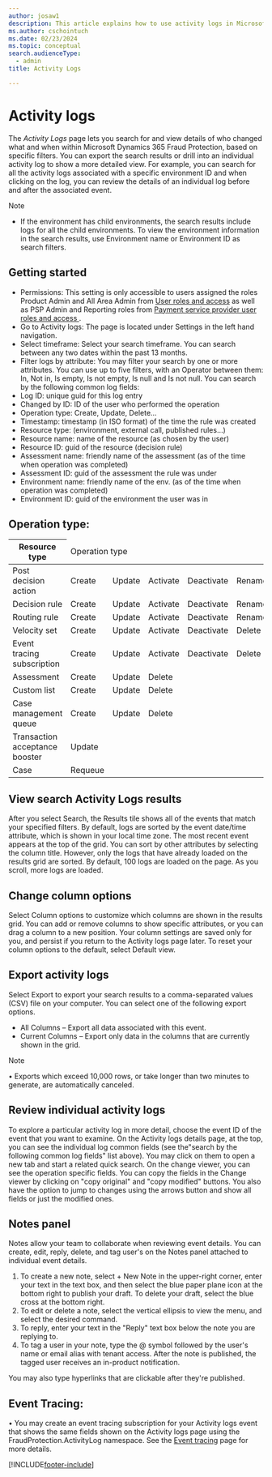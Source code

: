 ```yaml
---
author: josaw1
description: This article explains how to use activity logs in Microsoft Dynamics 365 Fraud Protection.
ms.author: cschointuch
ms.date: 02/23/2024
ms.topic: conceptual
search.audienceType:
  - admin
title: Activity Logs

---
```


# Activity logs

The *Activity Logs* page lets you search for and view details of who changed what and when within Microsoft Dynamics 365 Fraud Protection, based on specific filters. You can export the search results or drill into an individual activity log to show a more detailed view.
For example, you can search for all the activity logs associated with a specific environment ID and when clicking on the log, you can review the details of an individual log before and after the associated event.

> [!NOTE]
> - If the environment has child environments, the search results include logs for all the child environments. To view the environment information in the search results, use Environment name or Environment ID as search filters.

## Getting started
- Permissions: This setting is only accessible to users assigned the roles Product Admin and All Area Admin from [User roles and access](user-roles-access.md) as well as PSP Admin and Reporting roles from [Payment service provider user roles and access
](psp-user-roles.md).
- Go to Activity logs: The page is located under Settings in the left hand navigation.
- Select timeframe: Select your search timeframe. You can search between any two dates within the past 13 months.
- Filter logs by attribute: You may filter your search by one or more attributes. You can use up to five filters, with an Operator between them: In, Not in, Is empty, Is not empty, Is null and Is not null.
You can search by the following common log fields:
- Log ID: unique guid for this log entry​
- Changed by ID: ID of the user who performed the operation
- Operation type: Create, Update, Delete​...
- Timestamp: timestamp (in ISO format) of the time the rule was created
- Resource type: (environment, external call, published rules…)​
- Resource name: name of the resource (as chosen by the user)
- Resource ID: guid of the resource (decision rule)
- Assessment name: friendly name of the assessment (as of the time when operation was completed)
- Assessment ID: guid of the assessment the rule was under
- Environment name: friendly name of the env. (as of the time when operation was completed)
- Environment ID: guid of the environment the user was in

## Operation type:
<table>
    <thead>
        <tr>
            <th>Resource type</th>
            <td colspan="5">Operation type</th>
        </tr>
    </thead>
    <tbody>
        <tr>
<td>Post decision action</td>
            <td>Create</td>
            <td>Update</td>
            <td>Activate</td>
           <td>Deactivate</td>
            <td>Rename</td>
          <td>Reorder</td>
            <td>Delete</td>
        </tr>
        <tr>
          <td>Decision rule</td>
            <td>Create</td>
            <td>Update</td>
            <td>Activate</td>
           <td>Deactivate</td>
            <td>Rename</td>
          <td>Reorder</td>
            <td>Delete</td>
        </tr>
        <tr>
            <td>Routing rule</td>
            <td>Create</td>
            <td>Update</td>
            <td>Activate</td>
           <td>Deactivate</td>
            <td>Rename</td>
          <td>Reorder</td>
            <td>Delete</td>
           </tr>
        <tr>
  <td>Velocity set</td>
            <td>Create</td>
            <td>Update</td>
            <td>Activate</td>
           <td>Deactivate</td>
            <td>Delete</td>
        </tr>
        <tr>
  <td>Event tracing subscription</td>
            <td>Create</td>
            <td>Update</td>
            <td>Activate</td>
           <td>Deactivate</td>
            <td>Delete</td>
        </tr>
        <tr>
          <td>Assessment</td>
            <td>Create</td>
            <td>Update</td>
            <td>Delete</td>
        </tr>
        <tr>
           <td>Custom list</td>
            <td>Create</td>
            <td>Update</td>
            <td>Delete</td>
        </tr>
        <tr>
           <td>Case management queue</td>
            <td>Create</td>
            <td>Update</td>
            <td>Delete</td>
        </tr>
        <tr>
          <td>Transaction acceptance booster</td>
            <td>Update</td>
                 </tr>
        <tr>
           <td>Case</td>
            <td>Requeue</td>
                  </tr>
    </tbody>
</table>

## View search Activity Logs results
After you select Search, the Results tile shows all of the events that match your specified filters. By default, logs are sorted by the event date/time attribute, which is shown in your local time zone. The most recent event appears at the top of the grid. You can sort by other attributes by selecting the column title. However, only the logs that have already loaded on the results grid are sorted. By default, 100 logs are loaded on the page. As you scroll, more logs are loaded.

## Change column options
Select Column options to customize which columns are shown in the results grid. You can add or remove columns to show specific attributes, or you can drag a column to a new position. Your column settings are saved only for you, and persist if you return to the Activity logs page later. To reset your column options to the default, select Default view.

## Export activity logs
Select Export to export your search results to a comma-separated values (CSV) file on your computer. You can select one of the following export options.
- All Columns – Export all data associated with this event.
- Current Columns – Export only data in the columns that are currently shown in the grid.
> [!NOTE]
>•	Exports which exceed 10,000 rows, or take longer than two minutes to generate, are automatically canceled.

## Review individual activity logs
To explore a particular activity log in more detail, choose the event ID of the event that you want to examine. On the Activity logs details page, at the top, you can see the individual log common fields (see the"search by the following common log fields" list above). You may click on them to open a new tab and start a related quick search. On the change viewer, you can see the operation specific fields. You can copy the fields in the Change viewer by clicking on "copy original" and "copy modified" buttons. You also have the option to jump to changes using the arrows button and show all fields or just the modified ones.

## Notes panel
Notes allow your team to collaborate when reviewing event details. You can create, edit, reply, delete, and tag user's on the Notes panel attached to individual event details.

1.	To create a new note, select + New Note in the upper-right corner, enter your text in the text box, and then select the blue paper plane icon at the bottom right to publish your draft. To delete your draft, select the blue cross at the bottom right.
2.	To edit or delete a note, select the vertical ellipsis to view the menu, and select the desired command.
3.	To reply, enter your text in the "Reply" text box below the note you are replying to.
4.	To tag a user in your note, type the @ symbol followed by the user's name or email alias with tenant access. After the note is published, the tagged user receives an in-product notification.
   
You may also type hyperlinks that are clickable after they're published.

## Event Tracing:
•	You may create an event tracing subscription for your Activity logs event that shows the same fields shown on the Activity logs page using the FraudProtection.ActivityLog namespace. See the [Event tracing](event-tracing.md) page for more details.

[!INCLUDE[footer-include](includes/footer-banner.md)]

